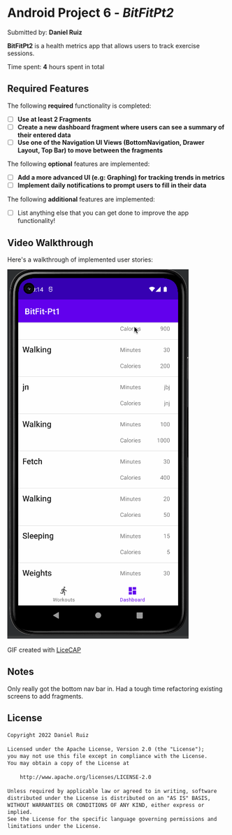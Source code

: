 # Android Project 6 - *BitFitPt2*

Submitted by: **Daniel Ruiz**

**BitFitPt2** is a health metrics app that allows users to track exercise sessions.

Time spent: **4** hours spent in total

## Required Features

The following **required** functionality is completed:

- [ ] **Use at least 2 Fragments**
- [ ] **Create a new dashboard fragment where users can see a summary of their entered data**
- [ ] **Use one of the Navigation UI Views (BottomNavigation, Drawer Layout, Top Bar) to move between the fragments**

The following **optional** features are implemented:

- [ ] **Add a more advanced UI (e.g: Graphing) for tracking trends in metrics**
- [ ] **Implement daily notifications to prompt users to fill in their data**

The following **additional** features are implemented:

- [ ] List anything else that you can get done to improve the app functionality!

## Video Walkthrough

Here's a walkthrough of implemented user stories:

<img src='https://github.com/youngruiz/BitFitPt2/blob/Main/BitFit-Pt2_demo.gif' title='Video Walkthrough' />
<!-- <img src='http://i.imgur.com/link/to/your/gif/file.gif' title='Video Walkthrough' width='' alt='Video Walkthrough' /> -->

<!-- Replace this with whatever GIF tool you used! -->
GIF created with [LiceCAP](https://www.cockos.com/licecap/)
<!-- Recommended tools:
[Kap](https://getkap.co/) for macOS
[ScreenToGif](https://www.screentogif.com/) for Windows
[peek](https://github.com/phw/peek) for Linux. -->

## Notes

Only really got the bottom nav bar in. Had a tough time refactoring existing screens to add fragments.

## License

    Copyright 2022 Daniel Ruiz

    Licensed under the Apache License, Version 2.0 (the "License");
    you may not use this file except in compliance with the License.
    You may obtain a copy of the License at

        http://www.apache.org/licenses/LICENSE-2.0

    Unless required by applicable law or agreed to in writing, software
    distributed under the License is distributed on an "AS IS" BASIS,
    WITHOUT WARRANTIES OR CONDITIONS OF ANY KIND, either express or implied.
    See the License for the specific language governing permissions and
    limitations under the License.